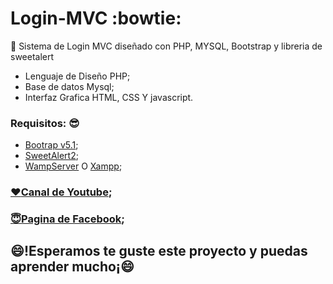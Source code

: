 Login-MVC :bowtie: 
=============
:punch: Sistema de Login MVC diseñado con PHP, MYSQL, Bootstrap y libreria de sweetalert

- Lenguaje de Diseño PHP;
- Base de datos Mysql;
- Interfaz Grafica HTML, CSS Y javascript.

### Requisitos: :sunglasses:

- [Bootrap v5.1](https://getbootstrap.com/docs/5.1/getting-started/introduction/);
- [SweetAlert2](https://sweetalert2.github.io/);
- [WampServer](https://www.wampserver.com/en/) O [Xampp](https://www.apachefriends.org/es/index.html);

### [:heart:Canal de Youtube](https://www.youtube.com/channel/UCyqKHMPZ7IIvMh8z-0kFVgg);
### [:innocent:Pagina de Facebook](https://pt-br.facebook.com/Daniel-Quintero-Henriquez-100423628799045/photos/?ref=page_internal);

:smile:!Esperamos te guste este proyecto y puedas aprender mucho¡:smile:
-------
